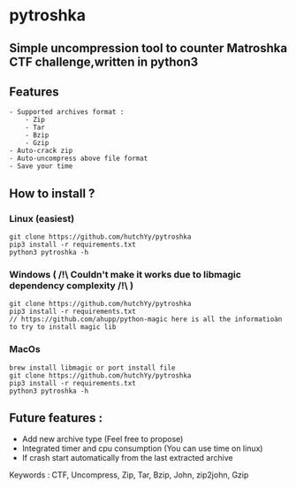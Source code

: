 # pytroshka

## Simple uncompression tool to counter Matroshka CTF challenge,written in python3

## Features
    - Supported archives format :
        - Zip
        - Tar
        - Bzip
        - Gzip
    - Auto-crack zip
    - Auto-uncompress above file format
    - Save your time



## How to install ?

### Linux (easiest)

    git clone https://github.com/hutchYy/pytroshka
    pip3 install -r requirements.txt
    python3 pytroshka -h

### Windows ( /!\ Couldn't make it works due to libmagic dependency complexity /!\\ )

    git clone https://github.com/hutchYy/pytroshka
    pip3 install -r requirements.txt
    // https://github.com/ahupp/python-magic here is all the informatioàn to try to install magic lib

### MacOs

    brew install libmagic or port install file
    git clone https://github.com/hutchYy/pytroshka
    pip3 install -r requirements.txt
    python3 pytroshka -h

## Future features :

- Add new archive type (Feel free to propose)
- Integrated timer and cpu consumption (You can use time on linux)
- If crash start automatically from the last extracted archive

Keywords : CTF, Uncompress, Zip, Tar, Bzip, John, zip2john, Gzip
